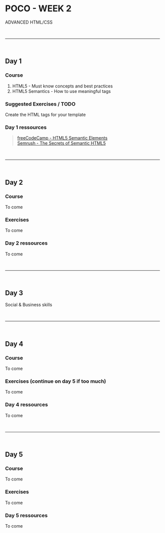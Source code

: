 # POCO - WEEK 2
ADVANCED HTML/CSS


<br>

---

<br>


## Day 1

### Course
1. HTML5 - Must know concepts and best practices
2. HTML5 Semantics - How to use meaningful tags

### Suggested Exercises / TODO
Create the HTML tags for your template


 ### Day 1 ressources
 > [freeCodeCamp - HTML5 Semantic Elements](https://guide.freecodecamp.org/html/html5-semantic-elements/)<br>
   [Semrush - The Secrets of Semantic HTML5](https://www.semrush.com/blog/semantic-html5-guide/)<br>

<br>

---

<br>

## Day 2

### Course
To come


### Exercises
To come


### Day 2 ressources
To come

<br>

---

<br>

## Day 3
Social & Business skills

<br>

---

<br>

## Day 4

### Course
To come


### Exercises (continue on day 5 if too much)
To come


### Day 4 ressources
To come

<br>

---

<br>

## Day 5

### Course
To come


### Exercises
To come

### Day 5 ressources
To come